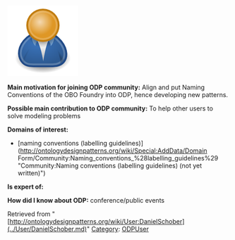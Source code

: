 [![Image:ODPUser.png](../images/a/a6/ODPUser.png)](../Image/ODPUser.png.md "Image:ODPUser.png")




  





__Main motivation for joining ODP community:__ Align and put Naming Conventions of the OBO Foundry into ODP, hence developing new patterns.


__Possible main contribution to ODP community:__ To help other users to solve modeling problems


__Domains of interest:__



* [naming conventions (labelling guidelines)](http://ontologydesignpatterns.org/wiki/Special:AddData/Domain Form/Community:Naming_conventions_%28labelling_guidelines%29 "Community:Naming conventions (labelling guidelines) (not yet written)")


__Is expert of:__


  

__How did I know about ODP:__ conference/public events






Retrieved from "[http://ontologydesignpatterns.org/wiki/User:DanielSchober](../User/DanielSchober.md)"
 [Category](http://ontologydesignpatterns.org/wiki/Special:Categories "Special:Categories"): [ODPUser](../Category/ODPUser.md "Category:ODPUser")